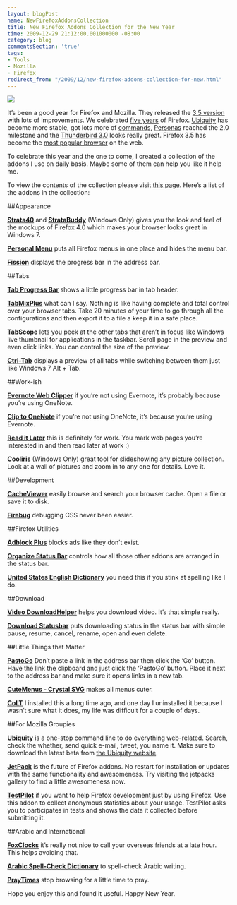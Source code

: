 ```yaml
---
layout: blogPost
name: NewFirefoxAddonsCollection
title: New Firefox Addons Collection for the New Year
time: 2009-12-29 21:12:00.001000000 -08:00
category: blog
commentsSection: 'true'
tags:
- Tools
- Mozilla
- Firefox
redirect_from: "/2009/12/new-firefox-addons-collection-for-new.html"
---
```

<img class="imageOnRight" src="{{ site.imgFolder_blog }}{{ page.name }}/FirefoxLogo.png">

It’s been a good year for Firefox and Mozilla. They released the [3.5 version](http://www.mozilla.com/en-US/) with lots of improvements. We celebrated [five years](http://www.spreadfirefox.com/5years/en-US/) of Firefox. [Ubiquity](http://ubiquity.mozilla.com/) has become more stable, got lots more of [commands](https://wiki.mozilla.org/Labs/Ubiquity/Commands_In_The_Wild), [Personas](http://www.getpersonas.com/en-US/) reached the 2.0 milestone and the [Thunderbird 3.0](http://www.mozillamessaging.com/en-US/thunderbird/) looks really great. Firefox 3.5 has become the [most popular browser](http://www.downloadsquad.com/2009/12/21/firefox-3-5-passes-ie7-as-most-poluar-web-browser/) on the web.

To celebrate this year and the one to come, I created a collection of the addons I use on daily basis. Maybe some of them can help you like it help me.

To view the contents of the collection please visit [this page](https://addons.mozilla.org/en-US/firefox/collection/amreldib2010collection). Here’s a list of the addons in the collection:

##Appearance

[**Strata40**](https://addons.mozilla.org/en-US/firefox/addon/14284?collection_uuid=88e5ddd4-504b-afac-7ab6-6331c8a6b40a) and [**StrataBuddy**](https://addons.mozilla.org/en-US/firefox/addon/14762?collection_uuid=88e5ddd4-504b-afac-7ab6-6331c8a6b40a) (Windows Only) gives you the look and feel of the mockups of Firefox 4.0 which makes your browser looks great in Windows 7.

[**Personal Menu**](https://addons.mozilla.org/en-US/firefox/addon/3895?collection_uuid=88e5ddd4-504b-afac-7ab6-6331c8a6b40a) puts all Firefox menus in one place and hides the menu bar.

[**Fission**](https://addons.mozilla.org/en-US/firefox/addon/1951?collection_uuid=88e5ddd4-504b-afac-7ab6-6331c8a6b40a) displays the progress bar in the address bar.

##Tabs

**[Tab Progress Bar](https://addons.mozilla.org/en-US/firefox/addon/14644?collection_uuid=88e5ddd4-504b-afac-7ab6-6331c8a6b40a)** shows a little progress bar in tab header.

**[TabMixPlus](https://addons.mozilla.org/en-US/firefox/addon/1122?collection_uuid=88e5ddd4-504b-afac-7ab6-6331c8a6b40a)** what can I say. Nothing is like having complete and total control over your browser tabs. Take 20 minutes of your time to go through all the configurations and then export it to a file a keep it in a safe place.

**[TabScope](https://addons.mozilla.org/en-US/firefox/addon/4882?collection_uuid=88e5ddd4-504b-afac-7ab6-6331c8a6b40a)** lets you peek at the other tabs that aren’t in focus like Windows live thumbnail for applications in the taskbar. Scroll page in the preview and even click links. You can control the size of the preview.

**[Ctrl-Tab](https://addons.mozilla.org/en-US/firefox/addon/5244?collection_uuid=88e5ddd4-504b-afac-7ab6-6331c8a6b40a)** displays a preview of all tabs while switching between them just like Windows 7 Alt + Tab.

##Work-ish

**[Evernote Web Clipper](https://addons.mozilla.org/en-US/firefox/addon/8381?collection_uuid=88e5ddd4-504b-afac-7ab6-6331c8a6b40a)** if you’re not using Evernote, it’s probably because you’re using OneNote.

[**Clip to OneNote**](https://addons.mozilla.org/en-US/firefox/addon/12003?collection_uuid=88e5ddd4-504b-afac-7ab6-6331c8a6b40a) if you’re not using OneNote, it’s because you’re using Evernote.

**[Read it Later](https://addons.mozilla.org/en-US/firefox/addon/7661?collection_uuid=88e5ddd4-504b-afac-7ab6-6331c8a6b40a)** this is definitely for work. You mark web pages you’re interested in and then read later at work :)

**[Cooliris](https://addons.mozilla.org/en-US/firefox/addon/5579?collection_uuid=88e5ddd4-504b-afac-7ab6-6331c8a6b40a)** (Windows Only) great tool for slideshowing any picture collection. Look at a wall of pictures and zoom in to any one for details. Love it.

##Development

**[CacheViewer](https://addons.mozilla.org/en-US/firefox/addon/2489?collection_uuid=88e5ddd4-504b-afac-7ab6-6331c8a6b40a)** easily browse and search your browser cache. Open a file or save it to disk.

**[Firebug](https://addons.mozilla.org/en-US/firefox/addon/1843?collection_uuid=88e5ddd4-504b-afac-7ab6-6331c8a6b40a)** debugging CSS never been easier.

##Firefox Utilities

**[Adblock Plus](https://addons.mozilla.org/en-US/firefox/addon/1865?collection_uuid=88e5ddd4-504b-afac-7ab6-6331c8a6b40a)** blocks ads like they don’t exist.

**[Organize Status Bar](https://addons.mozilla.org/en-US/firefox/addon/1759?collection_uuid=88e5ddd4-504b-afac-7ab6-6331c8a6b40a)** controls how all those other addons are arranged in the status bar.

[**United States English Dictionary**](https://addons.mozilla.org/en-US/firefox/addon/3497?collection_uuid=88e5ddd4-504b-afac-7ab6-6331c8a6b40a) you need this if you stink at spelling like I do.

##Download

[**Video DownloadHelper**](https://addons.mozilla.org/en-US/firefox/addon/3006?collection_uuid=88e5ddd4-504b-afac-7ab6-6331c8a6b40a) helps you download video. It’s that simple really.

**[Download Statusbar](https://addons.mozilla.org/en-US/firefox/addon/26?collection_uuid=88e5ddd4-504b-afac-7ab6-6331c8a6b40a)** puts downloading status in the status bar with simple pause, resume, cancel, rename, open and even delete.

##Little Things that Matter

**[PastoGo](https://addons.mozilla.org/en-US/firefox/addon/3201?collection_uuid=88e5ddd4-504b-afac-7ab6-6331c8a6b40a)** Don’t paste a link in the address bar then click the ‘Go’ button. Have the link the clipboard and just click the ‘PastoGo’ button. Place it next to the address bar and make sure it opens links in a new tab.

[**CuteMenus - Crystal SVG**](https://addons.mozilla.org/en-US/firefox/addon/1330?collection_uuid=88e5ddd4-504b-afac-7ab6-6331c8a6b40a) makes all menus cuter.

**[CoLT](https://addons.mozilla.org/en-US/firefox/addon/1812?collection_uuid=88e5ddd4-504b-afac-7ab6-6331c8a6b40a)** I installed this a long time ago, and one day I uninstalled it because I wasn’t sure what it does, my life was difficult for a couple of days.

##For Mozilla Groupies

[**Ubiquity**](https://addons.mozilla.org/en-US/firefox/addon/9527?collection_uuid=88e5ddd4-504b-afac-7ab6-6331c8a6b40a) is a one-stop command line to do everything web-related. Search, check the whether, send quick e-mail, tweet, you name it. Make sure to download the latest beta from [the Ubiquity website](http://ubiquity.mozilla.com/).

[**JetPack**](https://addons.mozilla.org/en-US/firefox/addon/12025?collection_uuid=88e5ddd4-504b-afac-7ab6-6331c8a6b40a) is the future of Firefox addons. No restart for installation or updates with the same functionality and awesomeness. Try visiting the jetpacks gallery to find a little awesomeness now.

**[TestPilot](https://addons.mozilla.org/en-US/firefox/addon/13661?collection_uuid=88e5ddd4-504b-afac-7ab6-6331c8a6b40a)** if you want to help Firefox development just by using Firefox. Use this addon to collect anonymous statistics about your usage. TestPilot asks you to participates in tests and shows the data it collected before submitting it.

##Arabic and International

[**FoxClocks**](https://addons.mozilla.org/en-US/firefox/addon/1117?collection_uuid=88e5ddd4-504b-afac-7ab6-6331c8a6b40a) it’s really not nice to call your overseas friends at a late hour. This helps avoiding that.

[**Arabic Spell-Check Dictionary**](https://addons.mozilla.org/en-US/firefox/addon/3677?collection_uuid=88e5ddd4-504b-afac-7ab6-6331c8a6b40a) to spell-check Arabic writing.

**[PrayTimes](https://addons.mozilla.org/en-US/firefox/addon/4270?collection_uuid=88e5ddd4-504b-afac-7ab6-6331c8a6b40a)** stop browsing for a little time to pray.

Hope you enjoy this and found it useful. Happy New Year.
